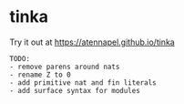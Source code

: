 # tinka

Try it out at https://atennapel.github.io/tinka

```
TODO:
- remove parens around nats
- rename Z to 0
- add primitive nat and fin literals
- add surface syntax for modules
```
